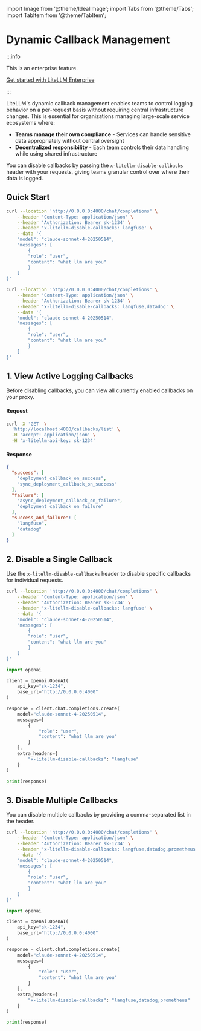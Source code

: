 import Image from '@theme/IdealImage';
import Tabs from '@theme/Tabs';
import TabItem from '@theme/TabItem';


# Dynamic Callback Management

:::info

This is an enterprise feature.

[Get started with LiteLLM Enterprise](https://www.litellm.ai/enterprise)

:::

LiteLLM's dynamic callback management enables teams to control logging behavior on a per-request basis without requiring central infrastructure changes. This is essential for organizations managing large-scale service ecosystems where:

- **Teams manage their own compliance** - Services can handle sensitive data appropriately without central oversight
- **Decentralized responsibility** - Each team controls their data handling while using shared infrastructure

You can disable callbacks by passing the `x-litellm-disable-callbacks` header with your requests, giving teams granular control over where their data is logged.

## Quick Start

<Tabs>
<TabItem value="disable-single" label="Disable a single callback">

```bash
curl --location 'http://0.0.0.0:4000/chat/completions' \
    --header 'Content-Type: application/json' \
    --header 'Authorization: Bearer sk-1234' \
    --header 'x-litellm-disable-callbacks: langfuse' \
    --data '{
    "model": "claude-sonnet-4-20250514",
    "messages": [
        {
        "role": "user",
        "content": "what llm are you"
        }
    ]
}'
```

</TabItem>
<TabItem value="disable-multiple" label="Disable multiple callbacks">

```bash
curl --location 'http://0.0.0.0:4000/chat/completions' \
    --header 'Content-Type: application/json' \
    --header 'Authorization: Bearer sk-1234' \
    --header 'x-litellm-disable-callbacks: langfuse,datadog' \
    --data '{
    "model": "claude-sonnet-4-20250514",
    "messages": [
        {
        "role": "user",
        "content": "what llm are you"
        }
    ]
}'
```

</TabItem>
</Tabs>

## 1. View Active Logging Callbacks

Before disabling callbacks, you can view all currently enabled callbacks on your proxy.

#### Request

```bash
curl -X 'GET' \
  'http://localhost:4000/callbacks/list' \
  -H 'accept: application/json' \
  -H 'x-litellm-api-key: sk-1234'
```

#### Response

```json
{
  "success": [
    "deployment_callback_on_success",
    "sync_deployment_callback_on_success"
  ],
  "failure": [
    "async_deployment_callback_on_failure",
    "deployment_callback_on_failure"
  ],
  "success_and_failure": [
    "langfuse",
    "datadog"
  ]
}
```

## 2. Disable a Single Callback

Use the `x-litellm-disable-callbacks` header to disable specific callbacks for individual requests.

<Tabs>
<TabItem value="Curl" label="Curl Request">

```bash
curl --location 'http://0.0.0.0:4000/chat/completions' \
    --header 'Content-Type: application/json' \
    --header 'Authorization: Bearer sk-1234' \
    --header 'x-litellm-disable-callbacks: langfuse' \
    --data '{
    "model": "claude-sonnet-4-20250514",
    "messages": [
        {
        "role": "user",
        "content": "what llm are you"
        }
    ]
}'
```

</TabItem>
<TabItem value="OpenAI" label="OpenAI Python SDK">

```python
import openai

client = openai.OpenAI(
    api_key="sk-1234",
    base_url="http://0.0.0.0:4000"
)

response = client.chat.completions.create(
    model="claude-sonnet-4-20250514",
    messages=[
        {
            "role": "user",
            "content": "what llm are you"
        }
    ],
    extra_headers={
        "x-litellm-disable-callbacks": "langfuse"
    }
)

print(response)
```

</TabItem>
</Tabs>

## 3. Disable Multiple Callbacks

You can disable multiple callbacks by providing a comma-separated list in the header.

<Tabs>
<TabItem value="Curl" label="Curl Request">

```bash
curl --location 'http://0.0.0.0:4000/chat/completions' \
    --header 'Content-Type: application/json' \
    --header 'Authorization: Bearer sk-1234' \
    --header 'x-litellm-disable-callbacks: langfuse,datadog,prometheus' \
    --data '{
    "model": "claude-sonnet-4-20250514",
    "messages": [
        {
        "role": "user",
        "content": "what llm are you"
        }
    ]
}'
```

</TabItem>
<TabItem value="OpenAI" label="OpenAI Python SDK">

```python
import openai

client = openai.OpenAI(
    api_key="sk-1234",
    base_url="http://0.0.0.0:4000"
)

response = client.chat.completions.create(
    model="claude-sonnet-4-20250514",
    messages=[
        {
            "role": "user",
            "content": "what llm are you"
        }
    ],
    extra_headers={
        "x-litellm-disable-callbacks": "langfuse,datadog,prometheus"
    }
)

print(response)
```

</TabItem>
</Tabs>
